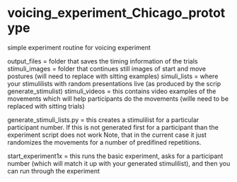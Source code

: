 # voicing_experiment_Chicago_prototype
simple experiment routine for voicing experiment

output_files = folder that saves the timing information of the trials
stimuli_images = folder that continues still images of start and move postures (will need to replace with sitting examples)
simuli_lists = where your stimulilists with random presentations live (as produced by the scrip generate_stimulist)
stimuli_videos =  this contains video examples of the movements which will help participants do the movements (wille need to be replaced with sitting trials)

generate_stimuli_lists.py = this creates a stimulilist for a particular participant number. If this is not generated first for a participant than the experiment script does not work
                            Note, that in the current case it just randomizes the movements for a number of predifined repetitions.

start_experiment1x = this runs the basic experiment, asks for a participant number (which will match it up with your generated stimulilist), and then you can run through the experiment
